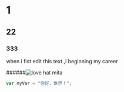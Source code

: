 # 1
## 22
### 333
when i fist edit this text ,i beginning my career

######![love hat mita](https://github.com/user-attachments/assets/8d677175-781c-4882-bc3a-5e1fa19c85d2)

``` javascript
var myVar = "你好，世界！";
```
